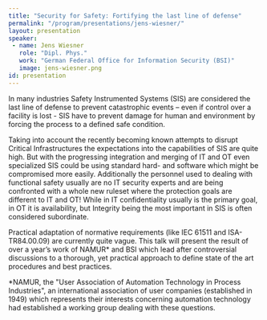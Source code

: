 ```yaml
---
title: "Security for Safety: Fortifying the last line of defense"
permalink: "/program/presentations/jens-wiesner/"
layout: presentation
speaker: 
 - name: Jens Wiesner
   role: "Dipl. Phys."
   work: "German Federal Office for Information Security (BSI)"
   image: jens-wiesner.png
id: presentation
---
```


In many industries Safety Instrumented Systems (SIS) are considered the last line of defense to prevent catastrophic events – even if control over a facility is lost - SIS have to prevent damage for human and environment by forcing the process to a defined safe condition.

Taking into account the recently becoming known attempts to disrupt Critical Infrastructures the expectations into the capabilities of SIS are quite high. But with the progressing integration and merging of IT and OT even specialized SIS could
be using standard hard- and software which might be compromised more easily. Additionally the personnel used to dealing with functional safety usually are no IT security experts and are being confronted with a whole new ruleset where the protection goals are different to IT and OT! While in IT confidentiality usually is the primary goal, in OT it is availability, but Integrity being the most important in SIS is often considered subordinate.

Practical adaptation of normative requirements (like IEC 61511 and ISA-TR84.00.09) are currently quite vague. This talk will present the result of over a year’s work of NAMUR* and BSI which lead after controversial discussions to a thorough, yet practical approach to define state of the art procedures and best practices.

*NAMUR, the "User Association of Automation Technology in Process Industries", an international association of user companies (established in 1949) which represents their interests concerning automation technology had established a working group dealing with these questions.